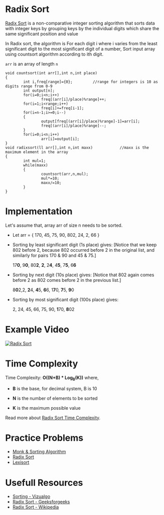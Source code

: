 # Radix Sort

[Radix Sort](https://en.wikipedia.org/wiki/Radix_sort) is a non-comparative integer sorting algorithm that sorts data with integer keys by grouping keys by the individual digits which share the same significant position and value 

In Radix sort, the algorithm is For each digit i where i varies from the least significant digit to the most significant digit of a number, Sort input array using countsort algorithm according to ith digit.

`arr` is an array of length `n`

	void countsort(int arr[],int n,int place)
	{
	        int i,freq[range]={0};         //range for integers is 10 as digits range from 0-9
	        int output[n];
	        for(i=0;i<n;i++)
	                freq[(arr[i]/place)%range]++;
	        for(i=1;i<range;i++)
	                freq[i]+=freq[i-1];
	        for(i=n-1;i>=0;i--)
	        {
	                output[freq[(arr[i]/place)%range]-1]=arr[i];
	                freq[(arr[i]/place)%range]--;
	        }
	        for(i=0;i<n;i++)
	                arr[i]=output[i];
	}
	void radixsort(ll arr[],int n,int maxx)            //maxx is the maximum element in the array
	{
	        int mul=1;
	        while(maxx)
	        {
	                countsort(arr,n,mul);
	                mul*=10;
	                maxx/=10;
	        }
	}


# Implementation

Let's assume that, array arr of size n needs to be sorted.

* Let arr = { 170, 45, 75, 90, 802, 24, 2, 66 }

* Sorting by least significant digit (1s place) gives: [Notice that we keep 802 before 2, because 802 occurred before 2 in the original list, and similarly for pairs 170 & 90 and 45 & 75.]

	17**0**, 9**0**, 80**2**, **2**, 2**4**, 4**5**, 7**5**, 6**6**

* Sorting by next digit (10s place) gives: [Notice that 802 again comes before 2 as 802 comes before 2 in the previous list.]

	8**0**2,2, **2**4, **4**5, **6**6, 1**7**0, **7**5, **9**0

* Sorting by most significant digit (100s place) gives:

	2, 24, 45, 66, 75, 90, **1**70, **8**02

# Example Video

[ ![Radix Sort](https://github.com/ishpreet-singh/cp_your_friend/blob/master/Others/common/images/bubble_sort.png) ](https://www.youtube.com/watch?v=YXFI4osELGU)


# Time Complexity

Time Complexity: **O((N+B) * Log<sub>B</sub>(K))** where,

* **B** is the base, for decimal system, B is 10

* **N** is the number of elements to be sorted

* **K** is the maximum possible value

Read more about [Radix Sort Time Complexity](http://www.geeksforgeeks.org/radix-sort/).

# Practice Problems

* [Monk & Sorting Algorithm](https://www.hackerearth.com/ja/practice/algorithms/sorting/radix-sort/practice-problems/algorithm/monk-and-sorting-algorithm/)
* [Radix Sort](https://www.codechef.com/problems/RDX)
* [Lexisort](http://www.spoj.com/problems/LEXISORT/)

# Usefull Resources

* [Sorting - Vizualgo](https://visualgo.net/en/sorting)
* [Radix Sort - Geeksforgeeks](http://www.geeksforgeeks.org/radix-sort/)
* [Radix Sort - Wikipedia](https://en.wikipedia.org/wiki/Radix_sort)

